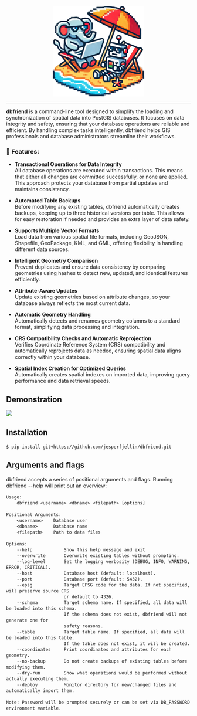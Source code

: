 

<div align="center">
  <img src="./images/Utqr-wts.png" alt="Project Logo" width="250"/>
</div>

<div align="center">


  
</div>

---

**dbfriend** is a command-line tool designed to simplify the loading and synchronization of spatial data into PostGIS databases. It focuses on data integrity and safety, ensuring that your database operations are reliable and efficient. By handling complex tasks intelligently, dbfriend helps GIS professionals and database administrators streamline their workflows.

### 🚀 Features:


- **Transactional Operations for Data Integrity**  
  All database operations are executed within transactions. This means that either all changes are committed successfully, or none are applied. This approach protects your database from partial updates and maintains consistency.

- **Automated Table Backups**  
  Before modifying any existing tables, dbfriend automatically creates backups, keeping up to three historical versions per table. This allows for easy restoration if needed and provides an extra layer of data safety.

- **Supports Multiple Vector Formats**  
  Load data from various spatial file formats, including GeoJSON, Shapefile, GeoPackage, KML, and GML, offering flexibility in handling different data sources.

- **Intelligent Geometry Comparison**  
  Prevent duplicates and ensure data consistency by comparing geometries using hashes to detect new, updated, and identical features efficiently.

- **Attribute-Aware Updates**  
  Update existing geometries based on attribute changes, so your database always reflects the most current data.

- **Automatic Geometry Handling**  
  Automatically detects and renames geometry columns to a standard format, simplifying data processing and integration.

- **CRS Compatibility Checks and Automatic Reprojection**  
  Verifies Coordinate Reference System (CRS) compatibility and automatically reprojects data as needed, ensuring spatial data aligns correctly within your database.

- **Spatial Index Creation for Optimized Queries**  
  Automatically creates spatial indexes on imported data, improving query performance and data retrieval speeds.



## Demonstration

<img src="https://github.com/user-attachments/assets/a6d8ddb8-a610-4561-a567-518d48e993c5" width="800px">

## Installation

```bash
$ pip install git+https://github.com/jesperfjellin/dbfriend.git
```

## Arguments and flags

dbfriend accepts a series of positional arguments and flags. Running dbfriend --help will print out an overview:

```
Usage:
    dbfriend <username> <dbname> <filepath> [options]

Positional Arguments:
    <username>    Database user
    <dbname>      Database name
    <filepath>    Path to data files

Options:
    --help            Show this help message and exit
    --overwrite       Overwrite existing tables without prompting.
    --log-level       Set the logging verbosity (DEBUG, INFO, WARNING, ERROR, CRITICAL).
    --host            Database host (default: localhost).
    --port            Database port (default: 5432).
    --epsg            Target EPSG code for the data. If not specified, will preserve source CRS
                      or default to 4326.
    --schema          Target schema name. If specified, all data will be loaded into this schema.
                      If the schema does not exist, dbfriend will not generate one for
                      safety reasons.
    --table           Target table name. If specified, all data will be loaded into this table.
                      If the table does not exist, it will be created.
    --coordinates     Print coordinates and attributes for each geometry.
    --no-backup       Do not create backups of existing tables before modifying them.
    --dry-run         Show what operations would be performed without actually executing them.
    --deploy          Monitor directory for new/changed files and automatically import them.
    
Note: Password will be prompted securely or can be set via DB_PASSWORD environment variable.
```




